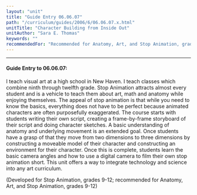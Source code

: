 ```yaml
---
layout: "unit"
title: "Guide Entry 06.06.07"
path: "/curriculum/guides/2006/6/06.06.07.x.html"
unitTitle: "Character Building from Inside Out"
unitAuthor: "Sara E. Thomas"
keywords: ""
recommendedFor: "Recommended for Anatomy, Art, and Stop Animation, grades 9-12."
---
```

<body>
<hr/>
<h4>
Guide Entry to 06.06.07:
</h4>
<p>
I teach visual art at a high school in New Haven. I teach classes which combine ninth through twelfth grade. Stop Animation attracts almost every student and is a vehicle to teach them about art, math and anatomy while enjoying themselves. The appeal of stop animation is that while you need to know the basics, everything does not have to be perfect because animated characters are often purposefully exaggerated. The course starts with students writing their own script, creating a frame-by-frame storyboard of their script and doing character sketches. A basic understanding of anatomy and underlying movement is an extended goal. Once students have a grasp of that they move from two dimensions to three dimensions by constructing a moveable model of their character and constructing an environment for their character. Once this is complete, students learn the basic camera angles and how to use a digital camera to film their own stop animation short. This unit offers a way to integrate technology and science into any art curriculum.
</p>
<p>
(Developed for Stop Animation, grades 9-12; recommended for Anatomy, Art, and Stop Animation, grades 9-12)
</p>
</body>
